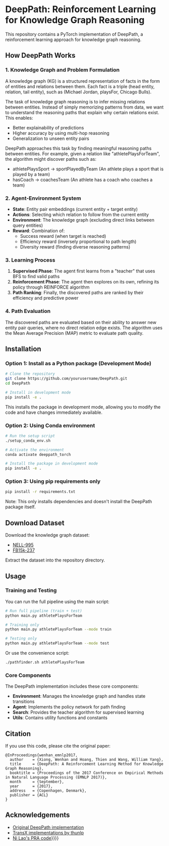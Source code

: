 # DeepPath: Reinforcement Learning for Knowledge Graph Reasoning

This repository contains a PyTorch implementation of DeepPath, a reinforcement learning approach for knowledge graph reasoning.

## How DeepPath Works

### 1. Knowledge Graph and Problem Formulation

A knowledge graph (KG) is a structured representation of facts in the form of entities and relations between them. Each fact is a triple (head entity, relation, tail entity), such as (Michael Jordan, playsFor, Chicago Bulls). 

The task of knowledge graph reasoning is to infer missing relations between entities. Instead of simply memorizing patterns from data, we want to understand the reasoning paths that explain why certain relations exist. This enables:
- Better explainability of predictions
- Higher accuracy by using multi-hop reasoning
- Generalization to unseen entity pairs

DeepPath approaches this task by finding meaningful reasoning paths between entities. For example, given a relation like "athletePlaysForTeam", the algorithm might discover paths such as:
- athletePlaysSport → sportPlayedByTeam (An athlete plays a sport that is played by a team)
- hasCoach → coachesTeam (An athlete has a coach who coaches a team)

### 2. Agent-Environment System

- **State**: Entity pair embeddings (current entity + target entity)
- **Actions**: Selecting which relation to follow from the current entity
- **Environment**: The knowledge graph (excluding direct links between query entities)
- **Reward**: Combination of:
  - Success reward (when target is reached)
  - Efficiency reward (inversely proportional to path length)
  - Diversity reward (finding diverse reasoning patterns)

### 3. Learning Process

1. **Supervised Phase**: The agent first learns from a "teacher" that uses BFS to find valid paths
2. **Reinforcement Phase**: The agent then explores on its own, refining its policy through REINFORCE algorithm
3. **Path Ranking**: Finally, the discovered paths are ranked by their efficiency and predictive power

### 4. Path Evaluation

The discovered paths are evaluated based on their ability to answer new entity pair queries, where no direct relation edge exists. The algorithm uses the Mean Average Precision (MAP) metric to evaluate path quality.

## Installation

### Option 1: Install as a Python package (Development Mode)

```bash
# Clone the repository
git clone https://github.com/yourusername/DeepPath.git
cd DeepPath

# Install in development mode
pip install -e .
```

This installs the package in development mode, allowing you to modify the code and have changes immediately available.

### Option 2: Using Conda environment

```bash
# Run the setup script
./setup_conda_env.sh

# Activate the environment
conda activate deeppath_torch

# Install the package in development mode
pip install -e .
```

### Option 3: Using pip requirements only

```bash
pip install -r requirements.txt
```

Note: This only installs dependencies and doesn't install the DeepPath package itself.

## Download Dataset

Download the knowledge graph dataset:
- [NELL-995](http://cs.ucsb.edu/~xwhan/datasets/NELL-995.zip)
- [FB15k-237](https://drive.google.com/file/d/1klWL11nW3ZS6b2MtLW0MHnXu-XlJqDyA/view?usp=sharing)

Extract the dataset into the repository directory.

## Usage

### Training and Testing

You can run the full pipeline using the main script:

```bash
# Run full pipeline (train + test)
python main.py athletePlaysForTeam

# Training only
python main.py athletePlaysForTeam --mode train

# Testing only
python main.py athletePlaysForTeam --mode test
```

Or use the convenience script:

```bash
./pathfinder.sh athletePlaysForTeam
```

### Core Components

The DeepPath implementation includes these core components:

- **Environment**: Manages the knowledge graph and handles state transitions
- **Agent**: Implements the policy network for path finding
- **Search**: Provides the teacher algorithm for supervised learning
- **Utils**: Contains utility functions and constants
## Citation

If you use this code, please cite the original paper:

```
@InProceedings{wenhan_emnlp2017,
  author    = {Xiong, Wenhan and Hoang, Thien and Wang, William Yang},
  title     = {DeepPath: A Reinforcement Learning Method for Knowledge Graph Reasoning},
  booktitle = {Proceedings of the 2017 Conference on Empirical Methods in Natural Language Processing (EMNLP 2017)},
  month     = {September},
  year      = {2017},
  address   = {Copenhagen, Denmark},
  publisher = {ACL}
}
```

## Acknowledgements

- [Original DeepPath implementation](https://github.com/xwhan/DeepPath)
- [TransX implementations by thunlp](https://github.com/thunlp/Fast-TransX)
- [Ni Lao's PRA code](http://www.cs.cmu.edu/~nlao/)}}}}